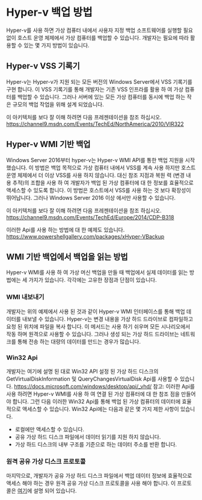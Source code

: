 # <a name="hyper-v-backup-approaches"></a>Hyper-v 백업 방법
Hyper-v를 사용 하면 가상 컴퓨터 내에서 사용자 지정 백업 소프트웨어를 실행할 필요 없이 호스트 운영 체제에서 가상 컴퓨터를 백업할 수 있습니다.  개발자는 필요에 따라 활용할 수 있는 몇 가지 방법이 있습니다.
## <a name="hyper-v-vss-writer"></a>Hyper-v VSS 기록기
Hyper-v는 Hyper-v가 지원 되는 모든 버전의 Windows Server에서 VSS 기록기를 구현 합니다.  이 VSS 기록기를 통해 개발자는 기존 VSS 인프라를 활용 하 여 가상 컴퓨터를 백업할 수 있습니다.  그러나 서버에 있는 모든 가상 컴퓨터를 동시에 백업 하는 작은 규모의 백업 작업을 위해 설계 되었습니다.

이 아키텍처를 보다 잘 이해 하려면 다음 프레젠테이션을 참조 하십시오. https://channel9.msdn.com/Events/TechEd/NorthAmerica/2010/VIR322
## <a name="hyper-v-wmi-based-backup"></a>Hyper-v WMI 기반 백업
Windows Server 2016부터 hyper-v는 Hyper-v WMI API를 통한 백업 지원을 시작 했습니다.  이 방법은 백업 목적으로 가상 컴퓨터 내에서 VSS를 계속 사용 하지만 호스트 운영 체제에서 더 이상 VSS를 사용 하지 않습니다.  대신 참조 지점과 복원 력 (변경 내용 추적)의 조합을 사용 하 여 개발자가 백업 된 가상 컴퓨터에 대 한 정보를 효율적으로 액세스할 수 있도록 합니다.  이 방법은 호스트에서 VSS를 사용 하는 것 보다 확장성이 뛰어납니다. 그러나 Windows Server 2016 이상 에서만 사용할 수 있습니다.

이 아키텍처를 보다 잘 이해 하려면 다음 프레젠테이션을 참조 하십시오. https://channel9.msdn.com/Events/TechEd/Europe/2014/CDP-B318 

이러한 Api를 사용 하는 방법에 대 한 예제도 있습니다. https://www.powershellgallery.com/packages/xHyper-VBackup
## <a name="methods-for-reading-backups-from-wmi-based-backup"></a>WMI 기반 백업에서 백업을 읽는 방법
Hyper-v WMI를 사용 하 여 가상 머신 백업을 만들 때 백업에서 실제 데이터를 읽는 방법에는 세 가지가 있습니다.  각각에는 고유한 장점과 단점이 있습니다.
### <a name="wmi-export"></a>WMI 내보내기
개발자는 위의 예제에서 사용 된 것과 같이 Hyper-v WMI 인터페이스를 통해 백업 데이터를 내보낼 수 있습니다.  Hyper-v는 변경 내용을 가상 하드 드라이브로 컴파일하고 요청 된 위치에 파일을 복사 합니다.  이 메서드는 사용 하기 쉬우며 모든 시나리오에서 작동 하며 원격으로 사용할 수 있습니다.  그러나 생성 되는 가상 하드 드라이브는 네트워크를 통해 전송 하는 대량의 데이터를 만드는 경우가 많습니다.
### <a name="win32-apis"></a>Win32 Api
개발자는 여기에 설명 된 대로 Win32 API 설정 된 가상 하드 디스크의 GetVirtualDiskInformation 및 QueryChangesVirtualDisk Api를 사용할 수 있습니다. https://docs.microsoft.com/windows/desktop/api/_vhd/ 참고: 이러한 Api를 사용 하려면 Hyper-v WMI를 사용 하 여 연결 된 가상 컴퓨터에 대 한 참조 점을 만들어야 합니다.  그런 다음 이러한 Win32 Api를 통해 백업 된 가상 컴퓨터의 데이터에 효율적으로 액세스할 수 있습니다.  Win32 Api에는 다음과 같은 몇 가지 제한 사항이 있습니다.
* 로컬에만 액세스할 수 있습니다.
* 공유 가상 하드 디스크 파일에서 데이터 읽기를 지원 하지 않습니다.
* 가상 하드 디스크의 내부 구조를 기준으로 하는 데이터 주소를 반환 합니다.

### <a name="remote-shared-virtual-disk-protocol"></a>원격 공유 가상 디스크 프로토콜
마지막으로, 개발자가 공유 가상 하드 디스크 파일에서 백업 데이터 정보에 효율적으로 액세스 해야 하는 경우 원격 공유 가상 디스크 프로토콜을 사용 해야 합니다.  이 프로토콜은 [여기](https://docs.microsoft.com/openspecs/windows_protocols/ms-rsvd/c865c326-47d6-4a91-a62d-0e8f26007d15)에 설명 되어 있습니다.

